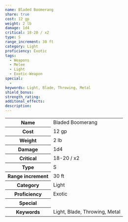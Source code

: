 ```yaml
---
name: Bladed Boomerang
share: true
cost: 12 gp
weight: 2 lb
damage: 1d4
critical: 18-20 / x2
type: S
range_increment: 30 ft
category: Light
proficiency: Exotic
tags:
  - Weapons
  - Melee
  - Light
  - Exotic-Weapon
special:
  - 
keywords: Light, Blade, Throwing, Metal
shield_bonus: 
strength_rating: 
additonal_effects: 
description: 
---
```


<p><span style="overflow-x: auto;"><table><tbody><tr><th>Name</th><td>Bladed Boomerang</td></tr><tr><th>Cost</th><td>12 gp</td></tr><tr><th>Weight</th><td>2 lb</td></tr><tr><th>Damage</th><td>1d4</td></tr><tr><th>Critical</th><td>18-20 / x2</td></tr><tr><th>Type</th><td>S</td></tr><tr><th>Range increment</th><td>30 ft</td></tr><tr><th>Category</th><td>Light</td></tr><tr><th>Proficiency</th><td>Exotic</td></tr><tr><th>Special</th><td></td></tr><tr><th>Keywords</th><td>Light, Blade, Throwing, Metal</td></tr></tbody></table></span></p>